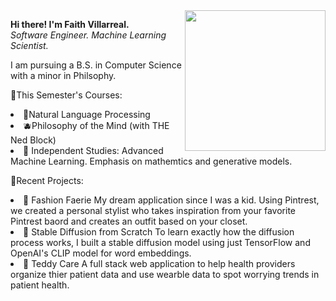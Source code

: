 <img align='right' src='https://i.pinimg.com/originals/fd/29/17/fd2917011ee86ab92408f9eb6fd3c6f8.png' width='225"'>


**Hi there! I'm Faith Villarreal.** <br>
*Software Engineer. Machine Learning Scientist.*

I am pursuing a B.S. in Computer Science with a minor in Philsophy. <br>

🍓This Semester's Courses:
<li> 🍊Natural Language Processing
<li> 🫐Philosophy of the Mind (with THE Ned Block)
<li> 🍎 Independent Studies: Advanced Machine Learning. Emphasis on mathemtics and generative models.

🍄Recent Projects:
<li> 🌺 Fashion Faerie
    My dream application since I was a kid. Using Pintrest, we created a personal stylist who takes inspiration from your favorite Pintrest baord and creates an outfit based on your closet. 
<li> 🌸 Stable Diffusion from Scratch
    To learn exactly how the diffusion process works, I built a stable diffusion model using just TensorFlow and OpenAI's CLIP model for word embeddings. 
<li> 🌼 Teddy Care
    A full stack web application to help health providers organize thier patient data and use wearble data to spot worrying trends in patient health. 